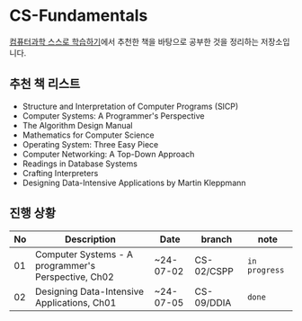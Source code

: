 # CS-Fundamentals
[컴퓨터과학 스스로 학습하기](https://github.com/minnsane/TeachYourselfCS-KR/blob/main/README.md)에서 추천한 책을 바탕으로 공부한 것을 정리하는 저장소입니다.

## 추천 책 리스트
- Structure and Interpretation of Computer Programs (SICP)
- Computer Systems: A Programmer's Perspective
- The Algorithm Design Manual 
- Mathematics for Computer Science
- Operating System: Three Easy Piece
- Computer Networking: A Top-Down Approach
- Readings in Database Systems
- Crafting Interpreters
- Designing Data-Intensive Applications by Martin Kleppmann

## 진행 상황
| No | Description | Date | branch | note |
| -- | -- | -- | -- | -- |
| 01 | Computer Systems - A programmer's Perspective, Ch02 | ~24-07-02 | CS-02/CSPP | `in progress` |
| 02 | Designing Data-Intensive Applications, Ch01 | ~24-07-05 | CS-09/DDIA | `done` |